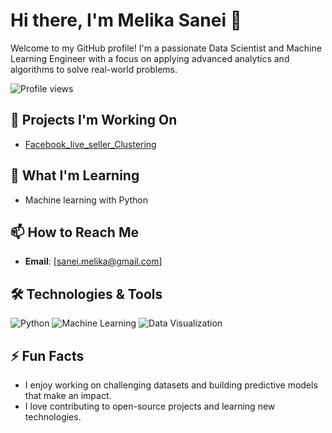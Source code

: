 # Hi there, I'm Melika Sanei 👋
Welcome to my GitHub profile! I'm a passionate Data Scientist and Machine Learning Engineer with a focus on applying advanced analytics and algorithms to solve real-world problems.

![Profile views](https://github.com/MelikaaS/MelikaaS)

## 🔭 Projects I'm Working On 
-  [Facebook_live_seller_Clustering](https://github.com/MelikaaS/Facebook_live_seller_Clustering.git)

## 🌱 What I'm Learning

  - Machine learning with Python
   
## 📫 How to Reach Me
- **Email**: [sanei.melika@gmail.com]

## 🛠️ Technologies & Tools

![Python](https://img.shields.io/badge/Python-3.x-blue)
![Machine Learning](https://img.shields.io/badge/Machine%20Learning-Sklearn-green)
![Data Visualization](https://img.shields.io/badge/Data%20Visualization-Matplotlib-orange)

## ⚡ Fun Facts

- I enjoy working on challenging datasets and building predictive models that make an impact.
- I love contributing to open-source projects and learning new technologies.
